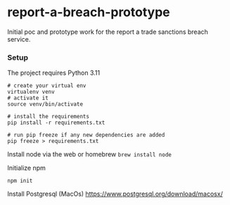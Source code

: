 # report-a-breach-prototype
Initial poc and prototype work for the report a trade sanctions breach service.

### Setup
The project requires Python 3.11

```
# create your virtual env
virtualenv venv
# activate it
source venv/bin/activate

# install the requirements
pip install -r requirements.txt

# run pip freeze if any new dependencies are added
pip freeze > requirements.txt
```

Install node via the web or homebrew
`brew install node`

Initialize npm

`npm init`

Install Postgresql (MacOs)
https://www.postgresql.org/download/macosx/
